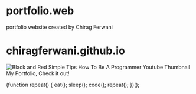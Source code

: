 # portfolio.web
portfolio website created by Chirag Ferwani
# chiragferwani.github.io
 ![Black and Red Simple Tips How To Be A Programmer Youtube Thumbnail](https://user-images.githubusercontent.com/99381741/156370004-e4176dfc-314d-497e-adeb-f10410c6417d.png)
 My Portfolio, Check it out!

(function repeat() {
eat();
sleep();
code();
repeat();
})();
